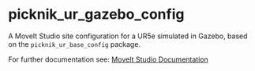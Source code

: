 # picknik_ur_gazebo_config

A MoveIt Studio site configuration for a UR5e simulated in Gazebo, based on the `picknik_ur_base_config` package.

For further documentation see: [MoveIt Studio Documentation](https://docs.picknik.ai/)
